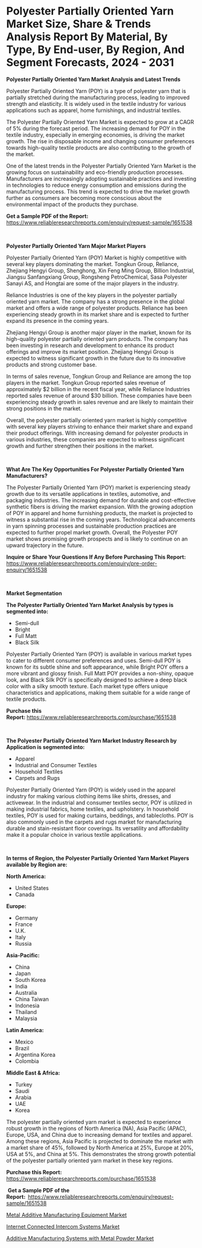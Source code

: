 <p><h1>Polyester Partially Oriented Yarn Market Size, Share & Trends Analysis Report By Material, By Type, By End-user, By Region, And Segment Forecasts, 2024 - 2031</h1></p><p><strong>Polyester Partially Oriented Yarn Market Analysis and Latest Trends</strong></p>
<p><p>Polyester Partially Oriented Yarn (POY) is a type of polyester yarn that is partially stretched during the manufacturing process, leading to improved strength and elasticity. It is widely used in the textile industry for various applications such as apparel, home furnishings, and industrial textiles.</p><p>The Polyester Partially Oriented Yarn Market is expected to grow at a CAGR of 5% during the forecast period. The increasing demand for POY in the textile industry, especially in emerging economies, is driving the market growth. The rise in disposable income and changing consumer preferences towards high-quality textile products are also contributing to the growth of the market.</p><p>One of the latest trends in the Polyester Partially Oriented Yarn Market is the growing focus on sustainability and eco-friendly production processes. Manufacturers are increasingly adopting sustainable practices and investing in technologies to reduce energy consumption and emissions during the manufacturing process. This trend is expected to drive the market growth further as consumers are becoming more conscious about the environmental impact of the products they purchase.</p></p>
<p><strong>Get a Sample PDF of the Report:&nbsp;</strong> <a href="https://www.reliableresearchreports.com/enquiry/request-sample/1651538">https://www.reliableresearchreports.com/enquiry/request-sample/1651538</a></p>
<p>&nbsp;</p>
<p><strong>Polyester Partially Oriented Yarn Major Market Players</strong></p>
<p><p>Polyester Partially Oriented Yarn (POY) Market is highly competitive with several key players dominating the market. Tongkun Group, Reliance, Zhejiang Hengyi Group, Shenghong, Xin Feng Ming Group, Billion Industrial, Jiangsu Sanfangxiang Group, Rongsheng PetroChemical, Sasa Polyester Sanayi AS, and Hongtai are some of the major players in the industry.</p><p>Reliance Industries is one of the key players in the polyester partially oriented yarn market. The company has a strong presence in the global market and offers a wide range of polyester products. Reliance has been experiencing steady growth in its market share and is expected to further expand its presence in the coming years.</p><p>Zhejiang Hengyi Group is another major player in the market, known for its high-quality polyester partially oriented yarn products. The company has been investing in research and development to enhance its product offerings and improve its market position. Zhejiang Hengyi Group is expected to witness significant growth in the future due to its innovative products and strong customer base.</p><p>In terms of sales revenue, Tongkun Group and Reliance are among the top players in the market. Tongkun Group reported sales revenue of approximately $2 billion in the recent fiscal year, while Reliance Industries reported sales revenue of around $30 billion. These companies have been experiencing steady growth in sales revenue and are likely to maintain their strong positions in the market.</p><p>Overall, the polyester partially oriented yarn market is highly competitive with several key players striving to enhance their market share and expand their product offerings. With increasing demand for polyester products in various industries, these companies are expected to witness significant growth and further strengthen their positions in the market.</p></p>
<p>&nbsp;</p>
<p><strong>What Are The Key Opportunities For Polyester Partially Oriented Yarn Manufacturers?</strong></p>
<p><p>The Polyester Partially Oriented Yarn (POY) market is experiencing steady growth due to its versatile applications in textiles, automotive, and packaging industries. The increasing demand for durable and cost-effective synthetic fibers is driving the market expansion. With the growing adoption of POY in apparel and home furnishing products, the market is projected to witness a substantial rise in the coming years. Technological advancements in yarn spinning processes and sustainable production practices are expected to further propel market growth. Overall, the Polyester POY market shows promising growth prospects and is likely to continue on an upward trajectory in the future.</p></p>
<p><strong>Inquire or Share Your Questions If Any Before Purchasing This Report:</strong> <a href="https://www.reliableresearchreports.com/enquiry/pre-order-enquiry/1651538">https://www.reliableresearchreports.com/enquiry/pre-order-enquiry/1651538</a></p>
<p>&nbsp;</p>
<p><strong>Market Segmentation</strong></p>
<p><strong>The Polyester Partially Oriented Yarn Market Analysis by types is segmented into:</strong></p>
<p><ul><li>Semi-dull</li><li>Bright</li><li>Full Matt</li><li>Black Silk</li></ul></p>
<p><p>Polyester Partially Oriented Yarn (POY) is available in various market types to cater to different consumer preferences and uses. Semi-dull POY is known for its subtle shine and soft appearance, while Bright POY offers a more vibrant and glossy finish. Full Matt POY provides a non-shiny, opaque look, and Black Silk POY is specifically designed to achieve a deep black color with a silky smooth texture. Each market type offers unique characteristics and applications, making them suitable for a wide range of textile products.</p></p>
<p><strong>Purchase this Report:&nbsp;</strong><a href="https://www.reliableresearchreports.com/purchase/1651538">https://www.reliableresearchreports.com/purchase/1651538</a></p>
<p>&nbsp;</p>
<p><strong>The Polyester Partially Oriented Yarn Market Industry Research by Application is segmented into:</strong></p>
<p><ul><li>Apparel</li><li>Industrial and Consumer Textiles</li><li>Household Textiles</li><li>Carpets and Rugs</li></ul></p>
<p><p>Polyester Partially Oriented Yarn (POY) is widely used in the apparel industry for making various clothing items like shirts, dresses, and activewear. In the industrial and consumer textiles sector, POY is utilized in making industrial fabrics, home textiles, and upholstery. In household textiles, POY is used for making curtains, beddings, and tablecloths. POY is also commonly used in the carpets and rugs market for manufacturing durable and stain-resistant floor coverings. Its versatility and affordability make it a popular choice in various textile applications.</p></p>
<p>&nbsp;</p>
<p><strong>In terms of Region, the Polyester Partially Oriented Yarn Market Players available by Region are:</strong></p>
<p>
    <p> <strong> North America: </strong>
        <ul>
            <li>United States</li>
            <li>Canada</li>
        </ul>
        </p> 
    <p> <strong> Europe: </strong>
        <ul>
            <li>Germany</li>
            <li>France</li>
            <li>U.K.</li>
            <li>Italy</li>
            <li>Russia</li>
        </ul>
        </p> 
    <p> <strong> Asia-Pacific: </strong>
        <ul>
            <li>China</li>
            <li>Japan</li>
            <li>South Korea</li>
            <li>India</li>
            <li>Australia</li>
            <li>China Taiwan</li>
            <li>Indonesia</li>
            <li>Thailand</li>
            <li>Malaysia</li>
        </ul>
        </p> 
    <p> <strong> Latin America: </strong>
        <ul>
            <li>Mexico</li>
            <li>Brazil</li>
            <li>Argentina Korea</li>
            <li>Colombia</li>
        </ul>
        </p> 
    <p> <strong> Middle East & Africa: </strong>
        <ul>
            <li>Turkey</li>
            <li>Saudi</li>
            <li>Arabia</li>
            <li>UAE</li>
            <li>Korea</li>
        </ul>
    </p>
    </p>
<p><p>The polyester partially oriented yarn market is expected to experience robust growth in the regions of North America (NA), Asia Pacific (APAC), Europe, USA, and China due to increasing demand for textiles and apparel. Among these regions, Asia Pacific is projected to dominate the market with a market share of 45%, followed by North America at 25%, Europe at 20%, USA at 5%, and China at 5%. This demonstrates the strong growth potential of the polyester partially oriented yarn market in these key regions.</p></p>
<p><strong>Purchase this Report: </strong><a href="https://www.reliableresearchreports.com/purchase/1651538">https://www.reliableresearchreports.com/purchase/1651538</a></p>
<p>&nbsp;<strong>Get a Sample PDF of the Report:&nbsp;&nbsp;</strong><a href="https://www.reliableresearchreports.com/enquiry/request-sample/1651538">https://www.reliableresearchreports.com/enquiry/request-sample/1651538</a></p>
<p><strong></strong></p>
<p><p><a href="https://view.publitas.com/reportprime-1/metal-additive-manufacturing-equipment-market-furnish-information-about-market-size-market-share-market-dynamics-and-projections-spanning-from-2023-to-2030/">Metal Additive Manufacturing Equipment Market</a></p><p><a href="https://view.publitas.com/reportprime-1/internet-connected-intercom-systems-market-size-reflecting-a-forecast-till-2030-market-by-type-by-application-and-by-geography/">Internet Connected Intercom Systems Market</a></p><p><a href="https://view.publitas.com/reportprime-1/decoding-the-additive-manufacturing-systems-with-metal-powder-market-a-deep-dive-into-the-latest-market-trends-market-segmentation-and-competitive-analysis/">Additive Manufacturing Systems with Metal Powder Market</a></p></p>